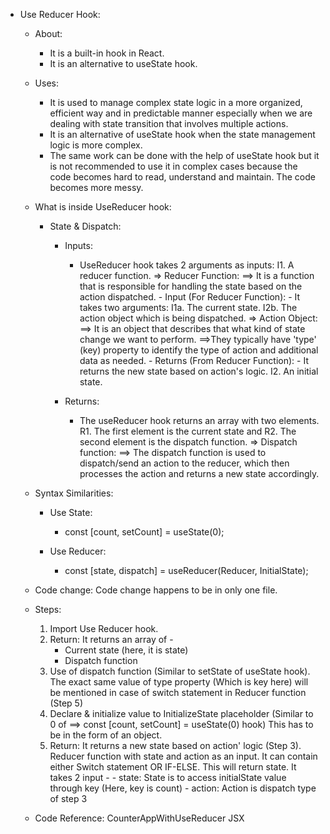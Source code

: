 - Use Reducer Hook:
    - About:
        - It is a built-in hook in React.
        - It is an alternative to useState hook.

    - Uses:
        - It is used to manage complex state logic in a more organized, efficient way and in predictable manner especially when we are dealing with state transition that involves multiple actions.
        - It is an alternative of useState hook when the state management logic is more complex.
        - The same work can be done with the help of useState hook but it is not recommended to use it in complex cases because
        the code becomes hard to read, understand and maintain. The code becomes more messy.

    - What is inside UseReducer hook:
        - State & Dispatch: 
            - Inputs:
                - UseReducer hook takes 2 arguments as inputs:
                    I1. A reducer function.
                        => Reducer Function: 
                            ==> It is a function that is responsible for handling the state based on the action dispatched.
                            - Input (For Reducer Function):
                                - It takes two arguments:
                                    I1a. The current state.
                                    I2b. The action object which is being dispatched.
                                    => Action Object:
                                        ==> It is an object that describes that what kind of state change we want to perform. 
                                        ==>They typically have 'type' (key) property to identify the type of action and additional data as needed.
                            - Returns (From Reducer Function):
                                - It returns the new state based on action's logic.
                    I2. An initial state.

            - Returns:
                - The useReducer hook returns an array with two elements. 
                    R1. The first element is the current state and 
                    R2. The second element is the dispatch function.
                    => Dispatch function:
                        ==> The dispatch function is used to dispatch/send an action to the reducer, which then processes the action and returns a new state accordingly.

    - Syntax Similarities:
        - Use State:
            - const [count, setCount] = useState(0);

        - Use Reducer:
            - const [state, dispatch] = useReducer(Reducer, InitialState);

    - Code change: Code change happens to be in only one file.

    - Steps:
        1.  Import Use Reducer hook.
        2.  Return: It returns an array of -
            - Current state (here, it is state)
            - Dispatch function
        3.  Use of dispatch function (Similar to setState of useState hook). 
            The exact same value of type property (Which is key here) will be mentioned in case of switch statement in Reducer function (Step 5)
        4.  Declare & initialize value to InitializeState placeholder (Similar to 0 of ==> const [count, setCount] = useState(0) hook) 
            This has to be in the form of an object.
        5.  Return: It returns a new state based on action' logic (Step 3). Reducer function with state and action as an input. 
            It can contain either Switch statement OR IF-ELSE. This will return state.
            It takes 2 input - 
                - state: State is to access initialState value through key (Here, key is count)
                - action: Action is dispatch type of step 3

    - Code Reference: CounterAppWithUseReducer JSX
